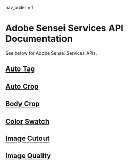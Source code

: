nav_order = 1
# Adobe Sensei Services API Documentation

See below for Adobe Sensei Services APIs.

## [Auto Tag](autotag.md)
## [Auto Crop](autocrop.md)
## [Body Crop](bodycrop.md)
## [Color Swatch](colorswatch.md)
## [Image Cutout](imagecutout.md)
## [Image Quality](imagequality.md)
